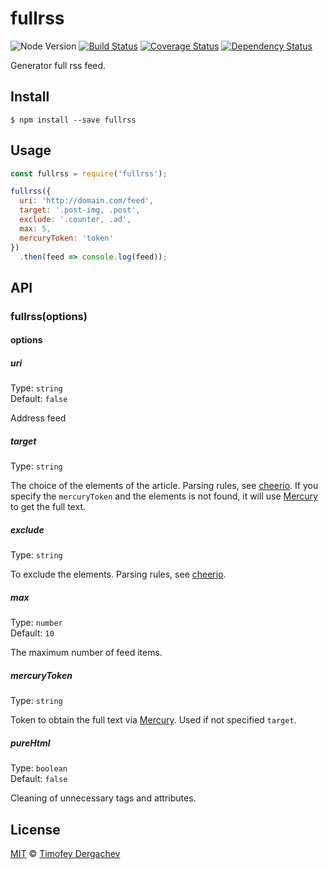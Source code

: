 # fullrss
![Node Version][node-image] [![Build Status][buildstat-image]][buildstat-url] [![Coverage Status][coverage-image]][coverage-url] [![Dependency Status][depstat-image]][depstat-url]

Generator full rss feed.

## Install

```
$ npm install --save fullrss
```

## Usage

```js
const fullrss = require('fullrss');

fullrss({
  uri: 'http://domain.com/feed',
  target: '.post-img, .post',
  exclude: '.counter, .ad',
  max: 5,
  mercuryToken: 'token'
})
  .then(feed => console.log(feed));
```

## API

### fullrss(options)

#### options

##### uri

Type: `string`  
Default: `false`

Address feed

##### target

Type: `string`  

The choice of the elements of the article. Parsing rules, see [cheerio](https://github.com/cheeriojs/cheerio). If you specify the `mercuryToken` and the elements is not found, it will use [Mercury](https://mercury.postlight.com/web-parser/) to get the full text.

##### exclude

Type: `string`  

To exclude the elements. Parsing rules, see [cheerio](https://github.com/cheeriojs/cheerio).

##### max

Type: `number`  
Default: `10`

The maximum number of feed items.

##### mercuryToken

Type: `string`  

Token to obtain the full text via [Mercury](https://mercury.postlight.com/web-parser/). Used if not specified `target`.

##### pureHtml

Type: `boolean`  
Default: `false`

Cleaning of unnecessary tags and attributes.

## License

[MIT](LICENSE.md) © [Timofey Dergachev](https://exeto.me/)

[node-image]: https://img.shields.io/badge/node-v8.x.x-brightgreen.svg?style=flat-square
[buildstat-url]: https://travis-ci.org/exeto/fullrss?branch=master
[buildstat-image]: https://img.shields.io/travis/exeto/fullrss/master.svg?style=flat-square
[coverage-url]: https://coveralls.io/github/exeto/fullrss?branch=master
[coverage-image]: https://img.shields.io/coveralls/exeto/fullrss/master.svg?style=flat-square
[depstat-url]: https://david-dm.org/exeto/fullrss#info=Dependencies
[depstat-image]: https://img.shields.io/david/exeto/fullrss.svg?style=flat-square
